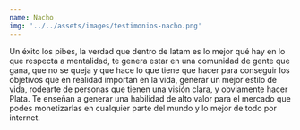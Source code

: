 ```yaml
---
name: Nacho
img: '../../assets/images/testimonios-nacho.png'
---
```

Un éxito los pibes, la verdad que dentro de latam es lo mejor qué hay en lo que respecta a mentalidad, te genera estar en una comunidad de gente que gana, que no se queja y que hace lo que tiene que hacer para conseguir los objetivos que en realidad importan en la vida, generar un mejor estilo de vida, rodearte de personas que tienen una visión clara, y obviamente hacer Plata. Te enseñan a generar una habilidad de alto valor para el mercado que podes monetizarlas en cualquier parte del mundo y lo mejor de todo por internet.